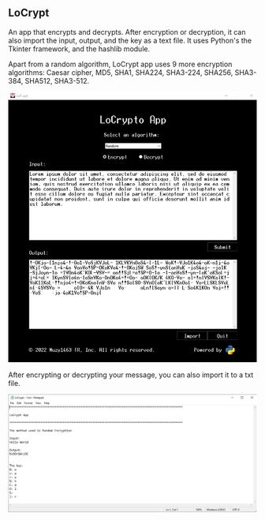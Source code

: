 ## LoCrypt

An app that encrypts and decrypts. After encryption or decryption, it can also import the input, output, and 
the key as a text file. It uses Python's the Tkinter framework, and the hashlib module.

Apart from a random algorithm, LoCrypt app uses 9 more encryption algorithms: Caesar cipher, MD5, SHA1, SHA224, SHA3-224, SHA256, SHA3-384, SHA512, SHA3-512.

![](assets/app.png)

After encrypting or decrypting your message, you can also import it to  a txt file.

![](assets/sample_import.png)